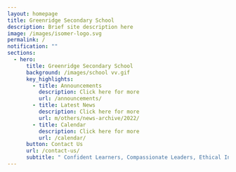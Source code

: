 ```yaml
---
layout: homepage
title: Greenridge Secondary School
description: Brief site description here
image: /images/isomer-logo.svg
permalink: /
notification: ""
sections:
  - hero:
      title: Greenridge Secondary School
      background: /images/school vv.gif
      key_highlights:
        - title: Announcements
          description: Click here for more
          url: /announcements/
        - title: Latest News
          description: Click here for more
          url: m/others/news-archive/2022/
        - title: Calendar
          description: Click here for more
          url: /calendar/
      button: Contact Us
      url: /contact-us/
      subtitle: " Confident Learners, Compassionate Leaders, Ethical Innovators"
---
```

